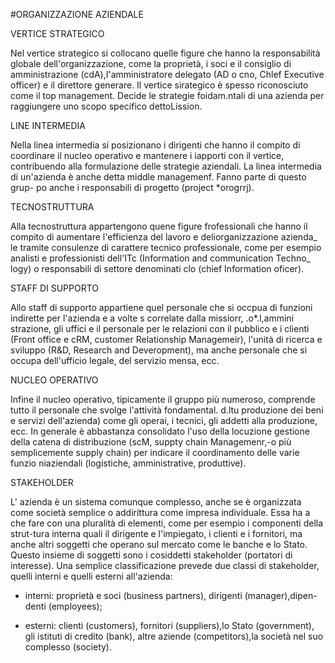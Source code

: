 #ORGANIZZAZIONE AZIENDALE
    
VERTICE STRATEGICO
    
Nel vertice strategico si collocano quelle figure che hanno la responsabilità globale dell'organizzazione, 
come la proprietà, i soci e il consiglio di amministrazione (cdA),I'amministratore delegato (AD o cno, Chlef Executive officer) 
e il direttore generare. Il vertice sirategico è spesso riconosciuto come il top management.
Decide le strategie foidam.ntali di una azienda per raggiungere uno scopo specifico dettoLission.
    
LINE INTERMEDIA
    
Nella linea intermedia si posizionano i dirigenti che hanno il compito di coordinare il nucleo operativo 
e mantenere i iapporti con il vertice,  contribuendo alla formulazione delle strategie aziendali.
La linea intermedia di un'azienda è anche detta middle managemenf. Fanno parte di questo grup-
po anche i responsabili di progetto (project *orogrrj).
    
TECNOSTRUTTURA
    
Alla tecnostruttura appartengono quene figure frofessionali che hanno il
compito di aumentare l'efficienza del lavoro e deliorganizzazione azienda_
le tramite consulenze di carattere tecnico professionale, come per esempio
analisti e professionisti dell'ITc (Information and communication Techno_
logy) o responsabili di settore denominati clo (chief Information oficer).
    
STAFF DI SUPPORTO
    
Allo staff di supporto appartiene quel personale che si occpua  di funzioni indirette per l'azienda e a volte s
correlate dalla missiorr, .o*.l,ammini strazione, gli uffici e il personale per le 
relazioni con il pubblico e i clienti (Front office e cRM, customer Relationship Managemeir),
l'unità di ricerca e sviluppo (R&D, Research and Deveropment),
ma anche personale che si occupa dell'ufficio legale, del servizio mensa, ecc.
    
NUCLEO OPERATIVO
    
Infine il nucleo operativo, tipicamente il gruppo più numeroso, comprende
tutto il personale che svolge l'attività fondamental. d.ltu produzione dei beni
e servizi dell'azienda) come gli operai, i tecnici, gli addetti alla produzione, ecc.
In generale è abbastanza consolidato l'uso della locuzione gestione della catena
di distribuzione (scM, suppty chain Managemenr,-o più semplicemente supply chain) 
per indicare il coordinamento delle varie funzio niaziendali (logistiche, amministrative, produttive).


    
STAKEHOLDER
    
L' azienda è un sistema comunque complesso, anche se è organizzata come
società semplice o addirittura come impresa individuale. Essa ha a che fare con una pluralità di elementi,
come per esempio i componenti della strut-tura interna quali il dirigente e l'impiegato,
i clienti e i fornitori, ma anche altri soggetti che operano sul mercato come le banche e lo Stato.
Questo insieme di soggetti sono i cosiddetti stakeholder (portatori di interesse).
Una semplice classificazione prevede due classi di stakeholder, quelli interni e quelli esterni all'azienda:
    
* interni: proprietà e soci (business partners), dirigenti (manager),dipen-
denti (employees);
    
* esterni: clienti (customers), fornitori (suppliers),lo Stato (government),
gli istituti di credito (bank), altre aziende (competitors),la società nel
suo complesso (society).
